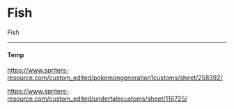 # Fish

Fish

---

#### Temp

https://www.spriters-resource.com/custom_edited/pokemongeneration1customs/sheet/258392/

https://www.spriters-resource.com/custom_edited/undertalecustoms/sheet/116725/
